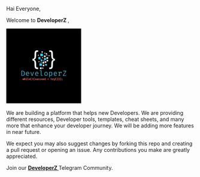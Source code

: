 Hai Everyone,

Welcome to <b> DeveloperZ </b>,

<img src="images/Developers-telegram-group-icon.jpg" width=200>

We are building a platform that helps new Developers.
We are providing different resources, Developer tools, templates,
cheat sheets, and many more that enhance your developer journey.
We will be adding more features in near future.

      

We expect you may also suggest changes by forking this repo and creating a 
pull request or opening an issue.
Any contributions you make are greatly appreciated.


Join our  <a href="https://t.me/+br9sSVb1-D4yMzdl"> <b> DeveloperZ   </b> </a>  Telegram Community.
